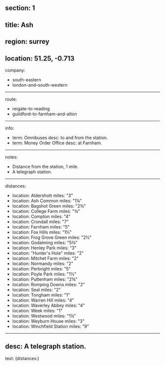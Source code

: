 section: 1
----
title: Ash
----
region: surrey
----
location: 51.25, -0.713
----
company:
- south-eastern
- london-and-south-western
----
route:
- reigate-to-reading
- guildford-to-farnham-and-alton
----
info:
- term: Omnibuses
  desc: to and from the station.
- term: Money Order Office
  desc: at Farnham.
----
notes:
- Distance from the station, 1 mile.
- A telegraph station.
----
distances:
- location: Aldershott
  miles: "3"
- location: Ash Common
  miles: "1¼"
- location: Bagshot Green
  miles: "2¾"
- location: College Farm
  miles: "¾"
- location: Compton
  miles: "4"
- location: Crondall
  miles: "7"
- location: Farnham
  miles: "5"
- location: Fox Hills
  miles: "1½"
- location: Frog Grove Green
  miles: "2½"
- location: Godalming
  miles: "5¾"
- location: Henley Park
  miles: "3"
- location: "Hunter's Hole"
  miles: "2"
- location: Mitchet Farm
  miles: "2"
- location: Normandy
  miles: "2"
- location: Perbright
  miles: "5"
- location: Poyle Park
  miles: "1½"
- location: Puttenham
  miles: "2¾"
- location: Romping Downs
  miles: "2"
- location: Seal
  miles: "2"
- location: Tongham
  miles: "1"
- location: Warren Hill
  miles: "4"
- location: Waverley Abbey
  miles: "4"
- location: Week
  miles: "1"
- location: Westwood
  miles: "1¼"
- location: Weyburn House
  miles: "3"
- location: Winchfield Station
  miles: "9"
----
desc: A telegraph station.
----
text: (distances:)
